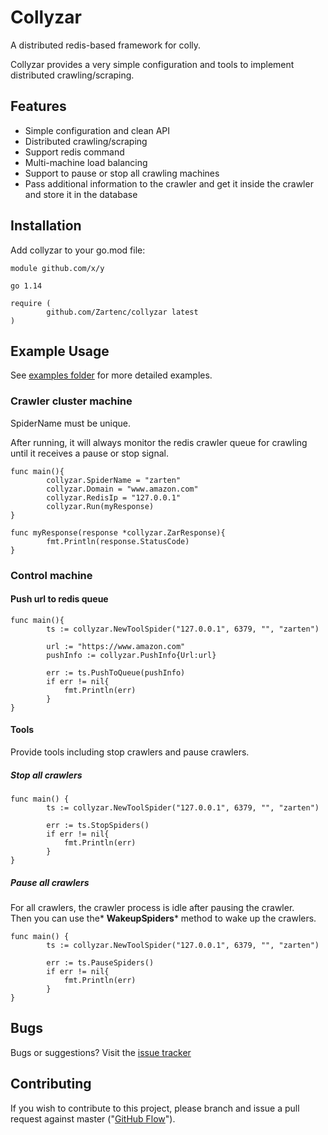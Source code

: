# Collyzar

A distributed redis-based framework for colly.        

Collyzar provides a very simple configuration and tools to implement distributed crawling/scraping.       

## Features

- Simple configuration and clean API       
- Distributed crawling/scraping     
- Support redis command     
- Multi-machine load balancing    
- Support to pause or stop all crawling machines     
- Pass additional information to the crawler and get it inside the crawler and store it in the database    

## Installation

Add collyzar to your go.mod file:       
```
module github.com/x/y

go 1.14

require (
        github.com/Zartenc/collyzar latest
)
```     

## Example Usage

See [examples folder](https://github.com/Zartenc/collyzar/tree/master/examples "examples folder") for more detailed examples.    

### Crawler cluster machine

SpiderName must be unique.      

After running, it will always monitor the redis crawler queue for crawling until it receives a pause or stop signal.     
```
func main(){
		collyzar.SpiderName = "zarten"
		collyzar.Domain = "www.amazon.com"
		collyzar.RedisIp = "127.0.0.1"
		collyzar.Run(myResponse)
}

func myResponse(response *collyzar.ZarResponse){
		fmt.Println(response.StatusCode)
}
```    


### Control machine

#### Push url to redis queue

```
func main(){
		ts := collyzar.NewToolSpider("127.0.0.1", 6379, "", "zarten")

		url := "https://www.amazon.com"
		pushInfo := collyzar.PushInfo{Url:url}

		err := ts.PushToQueue(pushInfo)
		if err != nil{
			fmt.Println(err)
		}
}

```    

#### Tools

Provide tools including stop crawlers and pause crawlers.     

##### Stop all crawlers

```
func main() {
		ts := collyzar.NewToolSpider("127.0.0.1", 6379, "", "zarten")

		err := ts.StopSpiders()
		if err != nil{
			fmt.Println(err)
		}
}

```    

##### Pause  all crawlers

For all crawlers, the crawler process is idle after pausing the crawler.      
Then you can use the* **WakeupSpiders*** method to wake up the crawlers.     
```
func main() {
		ts := collyzar.NewToolSpider("127.0.0.1", 6379, "", "zarten")

		err := ts.PauseSpiders()
		if err != nil{
			fmt.Println(err)
		}
}

```     


## Bugs

Bugs or suggestions? Visit the [issue tracker](https://github.com/Zartenc/collyzar/issues "issue tracker")    

## Contributing

If you wish to contribute to this project, please branch and issue a pull request against master ("[GitHub Flow](https://guides.github.com/introduction/flow/ "GitHub Flow")").

